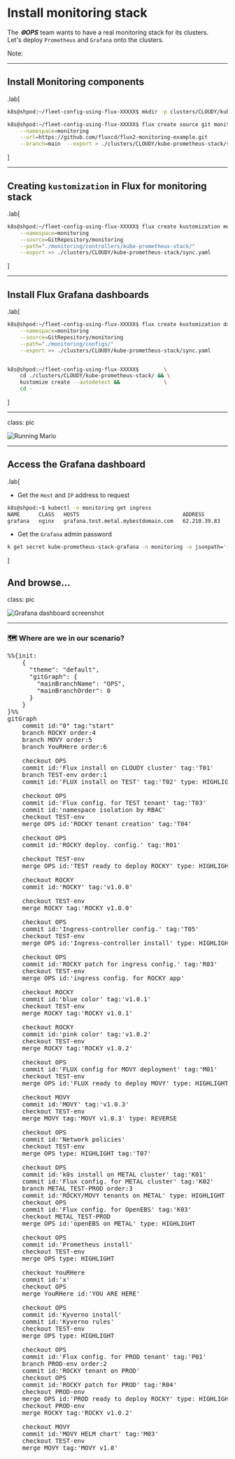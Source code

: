 # Install monitoring stack

The **_⚙️OPS_** team wants to have a real monitoring stack for its clusters.  
Let's deploy `Prometheus` and `Grafana` onto the clusters.  

Note: 

---

## Install Monitoring components

.lab[

```bash
k8s@shpod:~/fleet-config-using-flux-XXXXX$ mkdir -p clusters/CLOUDY/kube-prometheus-stack

k8s@shpod:~/fleet-config-using-flux-XXXXX$ flux create source git monitoring \
    --namespace=monitoring                                                   \
    --url=https://github.com/fluxcd/flux2-monitoring-example.git             \
    --branch=main  --export > ./clusters/CLOUDY/kube-prometheus-stack/sync.yaml
```

]

---

## Creating `kustomization` in Flux for monitoring stack

.lab[

```bash
k8s@shpod:~/fleet-config-using-flux-XXXXX$ flux create kustomization monitoring \
    --namespace=monitoring                                                      \
    --source=GitRepository/monitoring                                           \
    --path="./monitoring/controllers/kube-prometheus-stack/"                    \
    --export >> ./clusters/CLOUDY/kube-prometheus-stack/sync.yaml
```

]

---

## Install Flux Grafana dashboards

.lab[

```bash
k8s@shpod:~/fleet-config-using-flux-XXXXX$ flux create kustomization dashboards \
    --namespace=monitoring                                                      \
    --source=GitRepository/monitoring                                           \
    --path="./monitoring/configs/"                                              \
    --export >> ./clusters/CLOUDY/kube-prometheus-stack/sync.yaml


k8s@shpod:~/fleet-config-using-flux-XXXXX$        \
    cd ./clusters/CLOUDY/kube-prometheus-stack/ && \
    kustomize create --autodetect &&              \
    cd -
```

]

---

class: pic

![Running Mario](images/M6-running-Mario.gif)

---

## Access the Grafana dashboard

.lab[

- Get the `Host` and `IP` address to request

```bash
k8s@shpod:~$ kubectl -n monitoring get ingress
NAME      CLASS   HOSTS                                 ADDRESS        PORTS   AGE
grafana   nginx   grafana.test.metal.mybestdomain.com   62.210.39.83   80      6m30s
```

- Get the `Grafana` admin password

```bash
k get secret kube-prometheus-stack-grafana -n monitoring -o jsonpath='{.data.admin-password}' | base64 -d
```

]

## And browse…

class: pic

![Grafana dashboard screenshot](images/M6-grafana-dashboard.png)

---

### 🗺️ Where are we in our scenario?

<pre class="mermaid">
%%{init:
    {
      "theme": "default",
      "gitGraph": {
        "mainBranchName": "OPS",
        "mainBranchOrder": 0
      }
    }
}%%
gitGraph
    commit id:"0" tag:"start"
    branch ROCKY order:4
    branch MOVY order:5
    branch YouRHere order:6

    checkout OPS
    commit id:'Flux install on CLOUDY cluster' tag:'T01'
    branch TEST-env order:1
    commit id:'FLUX install on TEST' tag:'T02' type: HIGHLIGHT

    checkout OPS
    commit id:'Flux config. for TEST tenant' tag:'T03'
    commit id:'namespace isolation by RBAC'
    checkout TEST-env
    merge OPS id:'ROCKY tenant creation' tag:'T04'

    checkout OPS
    commit id:'ROCKY deploy. config.' tag:'R01'

    checkout TEST-env
    merge OPS id:'TEST ready to deploy ROCKY' type: HIGHLIGHT tag:'R02'

    checkout ROCKY
    commit id:'ROCKY' tag:'v1.0.0'

    checkout TEST-env
    merge ROCKY tag:'ROCKY v1.0.0'

    checkout OPS
    commit id:'Ingress-controller config.' tag:'T05'
    checkout TEST-env
    merge OPS id:'Ingress-controller install' type: HIGHLIGHT tag:'T06'

    checkout OPS
    commit id:'ROCKY patch for ingress config.' tag:'R03'
    checkout TEST-env
    merge OPS id:'ingress config. for ROCKY app'

    checkout ROCKY
    commit id:'blue color' tag:'v1.0.1'
    checkout TEST-env
    merge ROCKY tag:'ROCKY v1.0.1'

    checkout ROCKY
    commit id:'pink color' tag:'v1.0.2'
    checkout TEST-env
    merge ROCKY tag:'ROCKY v1.0.2'

    checkout OPS
    commit id:'FLUX config for MOVY deployment' tag:'M01'
    checkout TEST-env
    merge OPS id:'FLUX ready to deploy MOVY' type: HIGHLIGHT tag:'M02'

    checkout MOVY
    commit id:'MOVY' tag:'v1.0.3'
    checkout TEST-env
    merge MOVY tag:'MOVY v1.0.3' type: REVERSE

    checkout OPS
    commit id:'Network policies'
    checkout TEST-env
    merge OPS type: HIGHLIGHT tag:'T07'

    checkout OPS
    commit id:'k0s install on METAL cluster' tag:'K01'
    commit id:'Flux config. for METAL cluster' tag:'K02'
    branch METAL_TEST-PROD order:3
    commit id:'ROCKY/MOVY tenants on METAL' type: HIGHLIGHT
    checkout OPS
    commit id:'Flux config. for OpenEBS' tag:'K03'
    checkout METAL_TEST-PROD
    merge OPS id:'openEBS on METAL' type: HIGHLIGHT

    checkout OPS
    commit id:'Prometheus install'
    checkout TEST-env
    merge OPS type: HIGHLIGHT

    checkout YouRHere
    commit id:'x'
    checkout OPS
    merge YouRHere id:'YOU ARE HERE'

    checkout OPS
    commit id:'Kyverno install'
    commit id:'Kyverno rules'
    checkout TEST-env
    merge OPS type: HIGHLIGHT

    checkout OPS
    commit id:'Flux config. for PROD tenant' tag:'P01'
    branch PROD-env order:2
    commit id:'ROCKY tenant on PROD'
    checkout OPS
    commit id:'ROCKY patch for PROD' tag:'R04'
    checkout PROD-env
    merge OPS id:'PROD ready to deploy ROCKY' type: HIGHLIGHT
    checkout PROD-env
    merge ROCKY tag:'ROCKY v1.0.2'

    checkout MOVY
    commit id:'MOVY HELM chart' tag:'M03'
    checkout TEST-env
    merge MOVY tag:'MOVY v1.0'
</pre>
